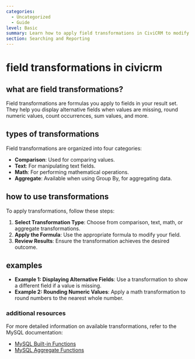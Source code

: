 ```yaml
---
categories:
  - Uncategorized
  - Guide
level: Basic
summary: Learn how to apply field transformations in CiviCRM to modify and enhance your search results.
section: Searching and Reporting
---
```


# field transformations in civicrm

## what are field transformations?
Field transformations are formulas you apply to fields in your result set. They help you display alternative fields when values are missing, round numeric values, count occurrences, sum values, and more.

## types of transformations
Field transformations are organized into four categories:
- **Comparison**: Used for comparing values.
- **Text**: For manipulating text fields.
- **Math**: For performing mathematical operations.
- **Aggregate**: Available when using Group By, for aggregating data.

## how to use transformations
To apply transformations, follow these steps:
1. **Select Transformation Type**: Choose from comparison, text, math, or aggregate transformations.
2. **Apply the Formula**: Use the appropriate formula to modify your field.
3. **Review Results**: Ensure the transformation achieves the desired outcome.

## examples
- **Example 1: Displaying Alternative Fields**: Use a transformation to show a different field if a value is missing.
- **Example 2: Rounding Numeric Values**: Apply a math transformation to round numbers to the nearest whole number.

### additional resources
For more detailed information on available transformations, refer to the MySQL documentation:
- [MySQL Built-in Functions](https://dev.mysql.com/doc/refman/8.0/en/built-in-function-reference.html)
- [MySQL Aggregate Functions](https://dev.mysql.com/doc/refman/8.0/en/aggregate-functions.html)
